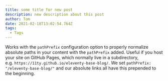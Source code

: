 ```yaml
---
title: some title for new post
description: new description about this post
author: Tom
date: 2021-02-18T13:02:54.764Z
tags:
  - Tags
---
```

Works with the `pathPrefix` configuration option to properly normalize absolute paths in your content with the `pathPrefix` added. Useful if you host your site on GitHub Pages, which normally live in a subdirectory, e.g. `https://11ty.github.io/eleventy-base-blog/`. We set `pathPrefix: "/eleventy-base-blog/"` and our absolute links all have this prepended to the beginning.
